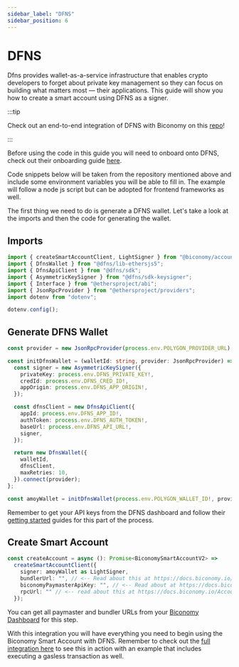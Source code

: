 ```yaml
---
sidebar_label: "DFNS"
sidebar_position: 6
---
```


# DFNS

Dfns provides wallet-as-a-service infrastructure that enables crypto developers to forget about private key management so they can focus on building what matters most — their applications. This guide will show you how to create a smart account using DFNS as a signer.

:::tip

Check out an end-to-end integration of DFNS with Biconomy on this [repo](https://github.com/dfnsext/typescript-sdk/tree/m/examples/ethersjs/v5/biconomy-aa-gasless)!

:::

Before using the code in this guide you will need to onboard onto DFNS, check out their onboarding guide [here](https://docs.dfns.co/dfns-docs/getting-started/gettingstarted).

Code snippets below will be taken from the repository mentioned above and include some environment variables you will be able to fill in. The example will follow a node js script but can be adopted for frontend frameworks as well.

The first thing we need to do is generate a DFNS wallet. Let's take a look at the imports and then the code for generating the wallet.

## Imports

```typescript
import { createSmartAccountClient, LightSigner } from "@biconomy/account";
import { DfnsWallet } from "@dfns/lib-ethersjs5";
import { DfnsApiClient } from "@dfns/sdk";
import { AsymmetricKeySigner } from "@dfns/sdk-keysigner";
import { Interface } from "@ethersproject/abi";
import { JsonRpcProvider } from "@ethersproject/providers";
import dotenv from "dotenv";

dotenv.config();
```

## Generate DFNS Wallet

```typescript
const provider = new JsonRpcProvider(process.env.POLYGON_PROVIDER_URL);

const initDfnsWallet = (walletId: string, provider: JsonRpcProvider) => {
  const signer = new AsymmetricKeySigner({
    privateKey: process.env.DFNS_PRIVATE_KEY!,
    credId: process.env.DFNS_CRED_ID!,
    appOrigin: process.env.DFNS_APP_ORIGIN!,
  });

  const dfnsClient = new DfnsApiClient({
    appId: process.env.DFNS_APP_ID!,
    authToken: process.env.DFNS_AUTH_TOKEN!,
    baseUrl: process.env.DFNS_API_URL!,
    signer,
  });

  return new DfnsWallet({
    walletId,
    dfnsClient,
    maxRetries: 10,
  }).connect(provider);
};

const amoyWallet = initDfnsWallet(process.env.POLYGON_WALLET_ID!, provider);
```

Remember to get your API keys from the DFNS dashboard and follow their [getting started](https://docs.dfns.co/dfns-docs/getting-started/gettingstarted) guides for this part of the process.

## Create Smart Account

```typescript
const createAccount = async (): Promise<BiconomySmartAccountV2> =>
  createSmartAccountClient({
    signer: amoyWallet as LightSigner,
    bundlerUrl: "", // <-- Read about this at https://docs.biconomy.io/dashboard#bundler-url
    biconomyPaymasterApiKey: "", // <-- Read about at https://docs.biconomy.io/dashboard/paymaster
    rpcUrl: "" // <-- read about this at https://docs.biconomy.io/Account/methods#createsmartaccountclient
  });
```

You can get all paymaster and bundler URLs from your [Biconomy Dashboard](https://dashboard.biconomy.io/) for this step.

With this integration you will have everything you need to begin using the Biconomy Smart Account with DFNS. Remember to check out the [full integration here](https://github.com/dfnsext/typescript-sdk/tree/m/examples/ethersjs/v5/biconomy-aa-gasless) to see this in action with an example that includes executing a gasless transaction as well.
